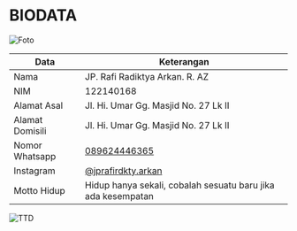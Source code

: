 # BIODATA

![Foto](168_foto.jpg)

| Data            | Keterangan |
| --------------- | ------------- |
| Nama            | JP. Rafi Radiktya Arkan. R. AZ |
| NIM             | 122140168 |
| Alamat Asal     | Jl. Hi. Umar Gg. Masjid No. 27 Lk II |
| Alamat Domisili | Jl. Hi. Umar Gg. Masjid No. 27 Lk II |
| Nomor Whatsapp  | [089624446365](https://wa.me/+6289624446365) |
| Instagram       | [@jprafirdkty.arkan](https://instagram.com/jprafirdkty.arkan) |
| Motto Hidup     | Hidup hanya sekali, cobalah sesuatu baru jika ada kesempatan |

![TTD](168_ttd.jpg)
